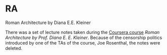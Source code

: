 # RA
Roman Architecture by Diana E.E. Kleiner

There was a set of lecture notes taken during the [Coursera course](https://www.coursera.org/course/romanarchitecture) *Roman Architecture by Prof. Diana E. E. Kleiner*. Because of the censorship politics introduced by one of the TAs of the course, Joe Rosenthal, the notes were deleted.
